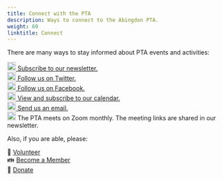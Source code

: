 ```yaml
---
title: Connect with the PTA
description: Ways to connect to the Abingdon PTA.
weight: 60
linktitle: Connect
---
```

<style>
label[for=toc-control], #toc-control { display: none; }
</style>

There are many ways to stay informed about PTA events and activities:

[<img src="/images/Newsletter.svg" height="20" width="20" alt="Newsletter logo"> Subscribe to our newsletter.](https://lp.constantcontactpages.com/su/t3ku1aP)  
[<img src="/images/Twitter.svg" height="20" width="20" alt="Twitter logo"> Follow us on Twitter.](https://twitter.com/AbingdonPTA)  
[<img src="/images/Facebook.svg" height="20" width="20" alt="Facebook logo"> Follow us on Facebook.](https://www.facebook.com/AbingdonElementaryPTA)  <!--
[<img src="/images/WhatsApp.svg" height="20" width="20" alt="WhatsApp logo"> Join our WhatsApp groups.](/whatsapp/)-->  
[<img src="/images/Calendar.svg" height="20" width="20" alt="Calendar logo"> View and subscribe to our calendar.](/calendar/) <!--
[<img src="/images/RSS.svg" height="20" width="20" alt="RSS logo"> Subscribe to our RSS feed.](/posts/index.xml)-->  
[<img src="/images/Email.svg" height="20" width="20" alt="Email logo"> Send us an email.](mailto:abingdonelementarypta@gmail.com)  
<img src="/images/Zoom.svg" height="20" width="20" alt="Zoom logo"> The PTA meets on Zoom monthly. The meeting links are shared in our newsletter.

Also, if you are able, please:

🔨 [Volunteer](/volunteer/)  
👪 [Become a Member](/join/)  
🎁 [Donate](/fundraising/)